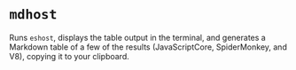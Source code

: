 # `mdhost`

Runs `eshost`, displays the table output in the terminal, and generates a
Markdown table of a few of the results (JavaScriptCore, SpiderMonkey, and V8),
copying it to your clipboard.
